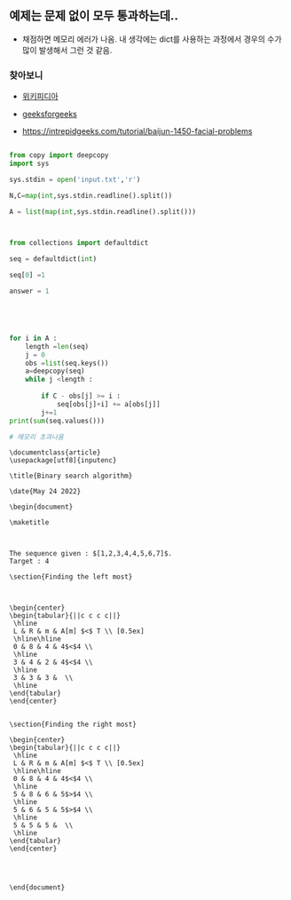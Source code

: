 
## 예제는 문제 없이 모두 통과하는데..

- 채점하면 메모리 에러가 나옴. 내 생각에는 dict를 사용하는 과정에서 경우의 수가 많이 발생해서 그런 것 같음.

### 찾아보니

- [위키피디아](https://en.wikipedia.org/wiki/Knapsack_problem#Meet-in-the-middle)
- [geeksforgeeks](https://www.geeksforgeeks.org/meet-in-the-middle/)

- https://intrepidgeeks.com/tutorial/baijun-1450-facial-problems

```python

from copy import deepcopy
import sys

sys.stdin = open('input.txt','r')

N,C=map(int,sys.stdin.readline().split())

A = list(map(int,sys.stdin.readline().split()))



from collections import defaultdict

seq = defaultdict(int)

seq[0] =1

answer = 1





for i in A :
    length =len(seq)
    j = 0
    obs =list(seq.keys())
    a=deepcopy(seq)
    while j <length :
        
        if C - obs[j] >= i :
            seq[obs[j]+i] += a[obs[j]]
        j+=1
print(sum(seq.values()))

# 메모리 초과나옴


```



```
\documentclass{article}
\usepackage[utf8]{inputenc}

\title{Binary search algorithm}

\date{May 24 2022}

\begin{document}

\maketitle



The sequence given : $[1,2,3,4,4,5,6,7]$.
Target : 4

\section{Finding the left most}



\begin{center}
\begin{tabular}{||c c c c||} 
 \hline
 L & R & m & A[m] $<$ T \\ [0.5ex] 
 \hline\hline
 0 & 8 & 4 & 4$<$4 \\ 
 \hline
 3 & 4 & 2 & 4$<$4 \\
 \hline
 3 & 3 & 3 &  \\
 \hline
\end{tabular}
\end{center}


\section{Finding the right most}

\begin{center}
\begin{tabular}{||c c c c||} 
 \hline
 L & R & m & A[m] $<$ T \\ [0.5ex] 
 \hline\hline
 0 & 8 & 4 & 4$<$4 \\ 
 \hline
 5 & 8 & 6 & 5$>$4 \\
 \hline
 5 & 6 & 5 & 5$>$4 \\
 \hline
 5 & 5 & 5 &  \\
 \hline
\end{tabular}
\end{center}




\end{document}

```

